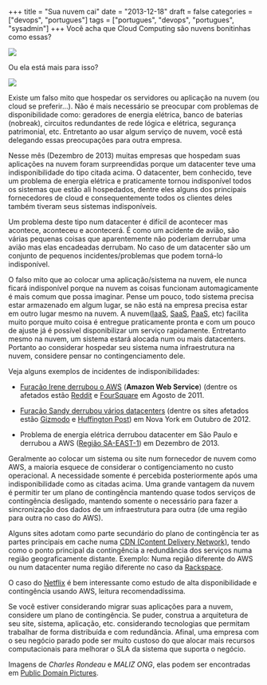 +++
title = "Sua nuvem cai"
date = "2013-12-18"
draft = false
categories = ["devops", "portugues"]
tags = ["portugues", "devops", "portugues", "sysadmin"]
+++
Você acha que Cloud Computing são nuvens bonitinhas como essas?

![]( /images/clouds-33.jpg)

Ou ela está mais para isso?

![]( /images/thunderstorm-is-coming.jpg)

Existe um falso mito que hospedar os servidores ou aplicação na nuvem
(ou cloud se preferir…). Não é mais necessário se preocupar com
problemas de disponibilidade como: geradores de energia elétrica, banco
de baterias (nobreak), circuitos redundantes de rede lógica e elétrica,
segurança patrimonial, etc. Entretanto ao usar algum serviço de nuvem,
você está delegando essas preocupações para outra empresa.

Nesse mês (Dezembro de 2013) muitas empresas que hospedam suas
aplicações na nuvem foram surpreendidas porque um datacenter teve uma
indisponibilidade do tipo citada acima. O datacenter, bem conhecido,
teve um problema de energia elétrica e praticamente tornou indisponível
todos os sistemas que estão ali hospedados, dentre eles alguns dos
principais fornecedores de cloud e consequentemente todos os clientes
deles também tiveram seus sistemas indisponíveis.

Um problema deste tipo num datacenter é difícil de acontecer mas
acontece, aconteceu e acontecerá. É como um acidente de avião, são
várias pequenas coisas que aparentemente não poderiam derrubar uma avião
mas elas encadeadas derrubam. No caso de um datacenter são um conjunto
de pequenos incidentes/problemas que podem torná-lo indisponível.

O falso mito que ao colocar uma aplicação/sistema na nuvem, ele nunca
ficará indisponível porque na nuvem as coisas funcionam automagicamente
é mais comum que possa imaginar. Pense um pouco, todo sistema precisa
estar armazenado em algum lugar, se não está na empresa precisa estar em
outro lugar mesmo na nuvem. A nuvem([IaaS](http://en.wikipedia.org/wiki/Infrastructure_as_a_service#Infrastructure_as_a_service_.28IaaS.29),
[SaaS](http://en.wikipedia.org/wiki/Software_as_a_service),
[PaaS](http://en.wikipedia.org/wiki/Platform_as_a_service), etc)
facilita muito porque muito coisa é entregue praticamente pronta e com
um pouco de ajuste já é possível disponibilizar um serviço rapidamente.
Entretanto mesmo na nuvem, um sistema estará alocada num ou mais
datacenters. Portanto ao considerar hospedar seu sistema numa
infraestrutura na nuvem, considere pensar no contingenciamento dele.

Veja alguns exemplos de incidentes de indisponibilidades:

-   [Furacão Irene derrubou o AWS](http://www.geekwire.com/2011/amazon-web-services-bracing-hurricane-irene-virgina/)
    (**Amazon Web Service**) (dentre os afetados estão
    [Reddit](http://www.reddit.com/) e
    [FourSquare](https://pt.foursquare.com/) em Agosto de 2011.

-   [Furacão Sandy derrubou vários datacenters](http://www.zdnet.com/hurricane-sandy-knocks-out-nyc-data-centers-websites-services-down-7000006588/)
    (dentre os sites afetados estão [Gizmodo](http://gizmodo.com) e
    [Huffington Post](http://www.huffingtonpost.com/)) em Nova York em
    Outubro de 2012.

-   Problema de energia elétrica derrubou datacenter em São Paulo e
    derrubou a AWS ([Região SA-EAST-1](http://docs.aws.amazon.com/AWSEC2/latest/UserGuide/using-regions-availability-zones.html))
    em Dezembro de 2013.

Geralmente ao colocar um sistema ou site num fornecedor de nuvem como
AWS, a maioria esquece de considerar o contigenciamento no custo
operacional. A necessidade somente é percebida posteriormente após uma
indisponibilidade como as citadas acima. Uma grande vantagem da nuvem é
permitir ter um plano de contingência mantendo quase todos serviços de
contingência desligado, mantendo somente o necessário para fazer a
sincronização dos dados de um infraestrutura para outra (de uma região
para outra no caso do AWS).

Alguns sites adotam como parte secundário do plano de contingência ter
as partes principais em cache numa [CDN (Content Delivery Network)](http://en.wikipedia.org/wiki/Content_delivery_network), tendo
como o ponto principal da contingência a redundância dos serviços numa
região geograficamente distante. Exemplo: Numa região diferente do AWS
ou num datacenter numa região diferente no caso da
[Rackspace](http://www.rackspace.com).

O caso do [Netflix](http://techblog.netflix.com/2012/10/post-mortem-of-october-222012-aws.html)
é bem interessante como estudo de alta disponibilidade e contingência
usando AWS, leitura recomendadíssima.

Se você estiver considerando migrar suas aplicações para a nuvem,
considere um plano de contingência. Se puder, construa a arquitetura de
seu site, sistema, aplicação, etc. considerando tecnologias que permitam
trabalhar de forma distribuída e com redundância. Afinal, uma empresa
com o seu negócio parado pode ser muito custoso do que alocar mais
recursos computacionais para melhorar o SLA da sistema que suporta o
negócio.

Imagens de *Charles Rondeau* e *MALIZ ONG*, elas podem ser encontradas
em [Public Domain Pictures](http://www.publicdomainpictures.net).
